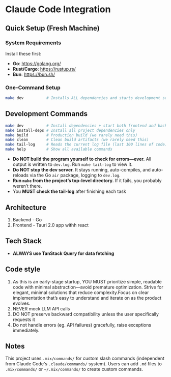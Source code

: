 # Claude Code Integration

## Quick Setup (Fresh Machine)

### System Requirements
Install these first:
- **Go**: https://golang.org/
- **Rust/Cargo**: https://rustup.rs/
- **Bun**: https://bun.sh/

### One-Command Setup
```bash
make dev          # Installs ALL dependencies and starts development servers
```

## Development Commands

```bash
make dev          # Install dependencies + start both frontend and backend (autoreloads and auto compiles)
make install-deps # Install all project dependencies only
make build        # Production build (we rarely need this)
make clean        # Clean build artifacts (we rarely need this)
make tail-log     # Reads the current log file (last 100 lines of code)
make help         # Show all available commands
```

* **Do NOT build the program yourself to check for errors—ever.** All output is written to `dev.log`. Run `make tail-log` to view it.
* **Do NOT stop the dev server.** It stays running, auto-compiles, and auto-reloads via the Go `air` package, logging to `dev.log`.
* **Run `make` from the project’s top-level directory.** If it fails, you probably weren’t there.
* You **MUST check the tail-log** after finishing each task

## Architecture

1. Backend - Go
2. Frontend - Tauri 2.0 app withh react

## Tech Stack

* **ALWAYS use TanStack Query for data fetching**

## Code style

1. As this is an early-stage startup, YOU MUST prioritize simple, readable code with minimal abstraction—avoid premature optimization. Strive for elegant, minimal solutions that reduce complexity.Focus on clear implementation that’s easy to understand and iterate on as the product evolves.
2. NEVER mock LLM API calls
3. DO NOT preserve backward compatibility unless the user specifically requests it
4. Do not handle errors (eg. API failures) gracefully, raise exceptions immediately.


## Notes

This project uses `.mix/commands/` for custom slash commands (independent from Claude Code's `.claude/commands/` system).
Users can add `.md` files to `.mix/commands/` or `~/.mix/commands/` to create custom commands.